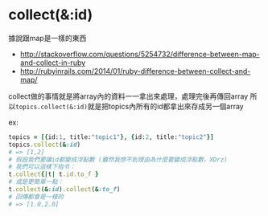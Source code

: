 # collect(&:id)


據說跟map是一樣的東西
* http://stackoverflow.com/questions/5254732/difference-between-map-and-collect-in-ruby
* http://rubyinrails.com/2014/01/ruby-difference-between-collect-and-map/

collect做的事情就是將array內的資料一一拿出來處理，處理完後再傳回array
所以`topics.collect(&:id)`就是把topics內所有的id都拿出來存成另一個array

ex:
```ruby
topics = [{id:1, title:"topic1"}, {id:2, title:"topic2"}]
topics.collect(&:id)
# => [1,2]
# 假設我們要讓id都變成浮點數 (雖然我想不到理由為什麼要變成浮點數，XDrz)
# 我們可以這樣下指令：
t.collect{|t| t.id.to_f }
# 或是更簡單一點：
t.collect(&:id).collect(&:to_f)
# 回傳都會是一樣的
# => [1.0,2.0]
```

